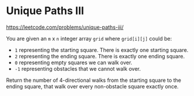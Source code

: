 # Unique Paths III

https://leetcode.com/problems/unique-paths-iii/

You are given an `m` x `n` integer array `grid` where `grid[i][j]` could be:

- `1` representing the starting square. There is exactly one starting square.
- `2` representing the ending square. There is exactly one ending square.
- `0` representing empty squares we can walk over.
- `-1` representing obstacles that we cannot walk over.

Return the number of 4-directional walks from the starting square to the ending square, that walk over every non-obstacle square exactly once.
